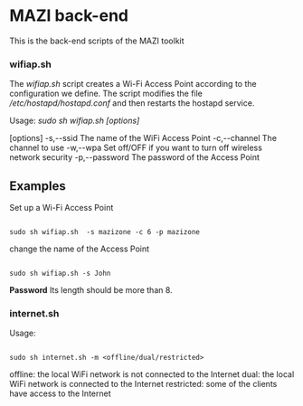 # MAZI back-end
This is the back-end scripts of the MAZI toolkit

### wifiap.sh
The *wifiap.sh* script creates a Wi-Fi Access Point according to the configuration we define. The script modifies the file */etc/hostapd/hostapd.conf* and then restarts the hostapd service.

Usage:
*sudo sh wifiap.sh  [options]*

[options]
-s,--ssid                                The name of the WiFi Access Point
-c,--channel                             The channel to use
-w,--wpa                                 Set off/OFF if you want to turn off wireless network security
-p,--password                            The password of the Access Point

Examples
--------
Set up a Wi-Fi Access Point
```

sudo sh wifiap.sh  -s mazizone -c 6 -p mazizone

```

change the name of the Access Point
```

sudo sh wifiap.sh -s John

```

**Password**
Its length should be more than 8.


### internet.sh

Usage:
```

sudo sh internet.sh -m <offline/dual/restricted>

```

offline: the local WiFi network is not connected to the Internet
dual: the local WiFi network is connected to the Internet
restricted: some of the clients have access to the Internet
